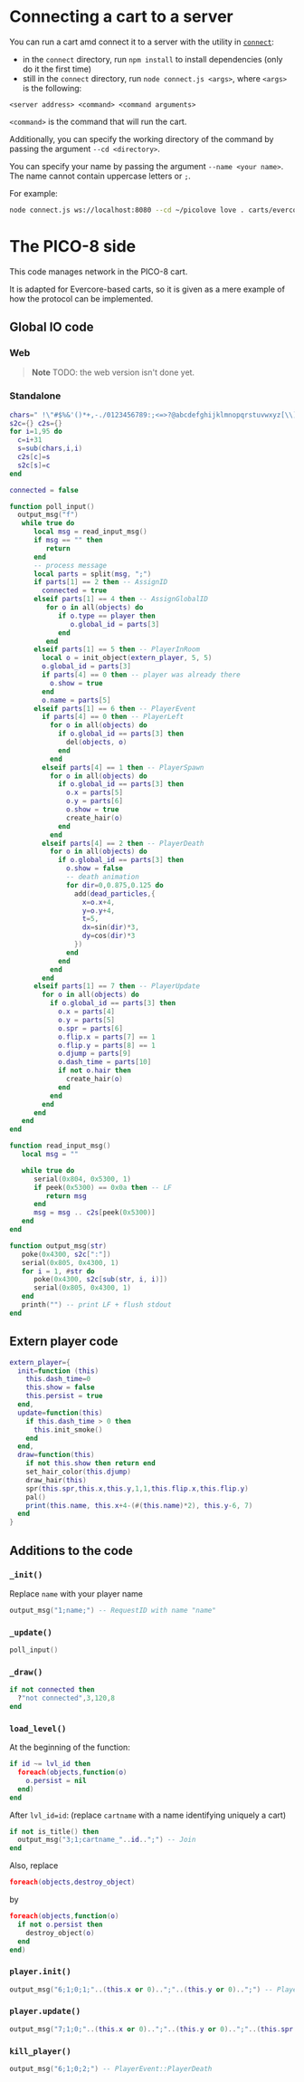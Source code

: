 # Connecting a cart to a server
You can run a cart amd connect it to a server with the utility in [`connect`](connect):
* in the `connect` directory, run `npm install` to install dependencies (only do it the first time)
* still in the `connect` directory, run `node connect.js <args>`, where `<args>` is the following:

`<server address> <command> <command arguments>`

`<command>` is the command that will run the cart.

Additionally, you can specify the working directory of the command by passing the argument `--cd <directory>`.

You can specify your name by passing the argument `--name <your name>`.
The name cannot contain uppercase letters or `;`.

For example:
```bash
node connect.js ws://localhost:8080 --cd ~/picolove love . carts/evercore.p8
```

# The PICO-8 side
This code manages network in the PICO-8 cart.

It is adapted for Evercore-based carts, so it is given as a mere example of how the protocol can be implemented.

## Global IO code
### Web
> **Note** TODO: the web version isn't done yet.

### Standalone
```lua
chars=" !\"#$%&'()*+,-./0123456789:;<=>?@abcdefghijklmnopqrstuvwxyz[\\]^_`abcdefghijklmnopqrstuvwxyz{|}~"
s2c={} c2s={}
for i=1,95 do
  c=i+31
  s=sub(chars,i,i)
  c2s[c]=s
  s2c[s]=c
end

connected = false

function poll_input()
  output_msg("f")
   while true do
      local msg = read_input_msg()
      if msg == "" then
         return
      end
      -- process message
      local parts = split(msg, ";")
      if parts[1] == 2 then -- AssignID
        connected = true
      elseif parts[1] == 4 then -- AssignGlobalID
         for o in all(objects) do
            if o.type == player then
               o.global_id = parts[3]
            end
         end
      elseif parts[1] == 5 then -- PlayerInRoom
        local o = init_object(extern_player, 5, 5)
        o.global_id = parts[3]
        if parts[4] == 0 then -- player was already there
          o.show = true
        end
        o.name = parts[5]
      elseif parts[1] == 6 then -- PlayerEvent
        if parts[4] == 0 then -- PlayerLeft
          for o in all(objects) do
            if o.global_id == parts[3] then
              del(objects, o)
            end
          end
        elseif parts[4] == 1 then -- PlayerSpawn
          for o in all(objects) do
            if o.global_id == parts[3] then
              o.x = parts[5]
              o.y = parts[6]
              o.show = true
              create_hair(o)
            end
          end
        elseif parts[4] == 2 then -- PlayerDeath
          for o in all(objects) do
            if o.global_id == parts[3] then
              o.show = false
              -- death animation
              for dir=0,0.875,0.125 do
                add(dead_particles,{
                  x=o.x+4,
                  y=o.y+4,
                  t=5,
                  dx=sin(dir)*3,
                  dy=cos(dir)*3
                })
              end
            end
          end
        end
      elseif parts[1] == 7 then -- PlayerUpdate
        for o in all(objects) do
          if o.global_id == parts[3] then
            o.x = parts[4]
            o.y = parts[5]
            o.spr = parts[6]
            o.flip.x = parts[7] == 1
            o.flip.y = parts[8] == 1
            o.djump = parts[9]
            o.dash_time = parts[10]
            if not o.hair then
              create_hair(o)
            end
          end
        end
      end
   end
end

function read_input_msg()
   local msg = ""

   while true do
      serial(0x804, 0x5300, 1)
      if peek(0x5300) == 0x0a then -- LF
         return msg
      end
      msg = msg .. c2s[peek(0x5300)]
   end
end

function output_msg(str)
   poke(0x4300, s2c[":"])
   serial(0x805, 0x4300, 1)
   for i = 1, #str do
      poke(0x4300, s2c[sub(str, i, i)])
      serial(0x805, 0x4300, 1)
   end
   printh("") -- print LF + flush stdout
end

```

## Extern player code
```lua
extern_player={
  init=function (this)
    this.dash_time=0
    this.show = false
    this.persist = true
  end,
  update=function(this)
    if this.dash_time > 0 then
      this.init_smoke()
    end
  end,
  draw=function(this)
    if not this.show then return end
    set_hair_color(this.djump)
    draw_hair(this)
    spr(this.spr,this.x,this.y,1,1,this.flip.x,this.flip.y)
    pal()
    print(this.name, this.x+4-(#(this.name)*2), this.y-6, 7)
  end
}
```

## Additions to the code
### `_init()`
Replace `name` with your player name

```lua
output_msg("1;name;") -- RequestID with name "name"
```
### `_update()`
```lua
poll_input()
```
### `_draw()`
```lua
if not connected then
  ?"not connected",3,120,8
end
```
### `load_level()`
At the beginning of the function:
```lua
if id ~= lvl_id then
  foreach(objects,function(o)
    o.persist = nil
  end)
end
```
After `lvl_id=id`:
(replace `cartname` with a name identifying uniquely a cart)
```lua
if not is_title() then
  output_msg("3;1;cartname_"..id..";") -- Join
end
```
Also, replace
```lua
foreach(objects,destroy_object)
```
by
```lua
foreach(objects,function(o)
  if not o.persist then
    destroy_object(o)
  end
end)
```
### `player.init()`
```lua
output_msg("6;1;0;1;"..(this.x or 0)..";"..(this.y or 0)..";") -- PlayerEvent::PlayerSpawn
```
### `player.update()`
```lua
output_msg("7;1;0;"..(this.x or 0)..";"..(this.y or 0)..";"..(this.spr or 0)..";"..(this.flip.x and 1 or 0)..";"..(this.flip.y and 1 or 0)..";"..(this.djump or 0)..";"..(this.dash_time or 0)..";") -- PlayerUpdate
```
### `kill_player()`
```lua
output_msg("6;1;0;2;") -- PlayerEvent::PlayerDeath
```

